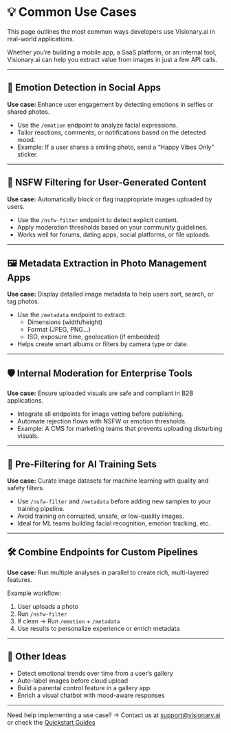# 💡 Common Use Cases

This page outlines the most common ways developers use Visionary.ai in real-world applications.

Whether you’re building a mobile app, a SaaS platform, or an internal tool, Visionary.ai can help you extract value from images in just a few API calls.

---

## 📱 Emotion Detection in Social Apps

**Use case:** Enhance user engagement by detecting emotions in selfies or shared photos.

- Use the `/emotion` endpoint to analyze facial expressions.
- Tailor reactions, comments, or notifications based on the detected mood.
- Example: If a user shares a smiling photo, send a “Happy Vibes Only” sticker.

---

## 🔞 NSFW Filtering for User-Generated Content

**Use case:** Automatically block or flag inappropriate images uploaded by users.

- Use the `/nsfw-filter` endpoint to detect explicit content.
- Apply moderation thresholds based on your community guidelines.
- Works well for forums, dating apps, social platforms, or file uploads.

---

## 🖼️ Metadata Extraction in Photo Management Apps

**Use case:** Display detailed image metadata to help users sort, search, or tag photos.

- Use the `/metadata` endpoint to extract:
  - Dimensions (width/height)
  - Format (JPEG, PNG…)
  - ISO, exposure time, geolocation (if embedded)
- Helps create smart albums or filters by camera type or date.

---

## 🛡️ Internal Moderation for Enterprise Tools

**Use case:** Ensure uploaded visuals are safe and compliant in B2B applications.

- Integrate all endpoints for image vetting before publishing.
- Automate rejection flows with NSFW or emotion thresholds.
- Example: A CMS for marketing teams that prevents uploading disturbing visuals.

---

## 🧠 Pre-Filtering for AI Training Sets

**Use case:** Curate image datasets for machine learning with quality and safety filters.

- Use `/nsfw-filter` and `/metadata` before adding new samples to your training pipeline.
- Avoid training on corrupted, unsafe, or low-quality images.
- Ideal for ML teams building facial recognition, emotion tracking, etc.

---

## 🛠️ Combine Endpoints for Custom Pipelines

**Use case:** Run multiple analyses in parallel to create rich, multi-layered features.

Example workflow:

1. User uploads a photo
2. Run `/nsfw-filter`
3. If clean → Run `/emotion` + `/metadata`
4. Use results to personalize experience or enrich metadata

---

## 🧪 Other Ideas

- Detect emotional trends over time from a user’s gallery
- Auto-label images before cloud upload
- Build a parental control feature in a gallery app
- Enrich a visual chatbot with mood-aware responses

---

Need help implementing a use case?
→ Contact us at [support@visionary.ai](mailto:support@visionary.ai) or check the [Quickstart Guides](./android-quickstart.md)
